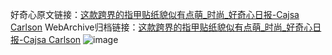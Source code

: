 好奇心原文链接：[这款跨界的指甲贴纸貌似有点萌_时尚_好奇心日报-Cajsa Carlson](https://www.qdaily.com/articles/11957.html)
WebArchive归档链接：[这款跨界的指甲贴纸貌似有点萌_时尚_好奇心日报-Cajsa Carlson](http://web.archive.org/web/20160426030037/http://www.qdaily.com:80/articles/11957.html)
![image](http://ww3.sinaimg.cn/large/007d5XDply1g3wbi5i2s7j30u042lnmn)